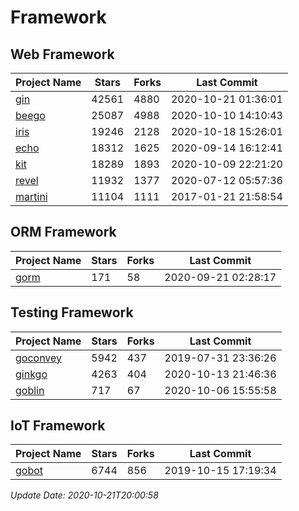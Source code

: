 # Framework

## Web Framework
| Project Name | Stars | Forks | Last Commit |
| ------------ | ----- | ----- | ----------- |
| [gin](https://github.com/gin-gonic/gin) | 42561 | 4880 | 2020-10-21 01:36:01 |
| [beego](https://github.com/astaxie/beego) | 25087 | 4988 | 2020-10-10 14:10:43 |
| [iris](https://github.com/kataras/iris) | 19246 | 2128 | 2020-10-18 15:26:01 |
| [echo](https://github.com/labstack/echo) | 18312 | 1625 | 2020-09-14 16:12:41 |
| [kit](https://github.com/go-kit/kit) | 18289 | 1893 | 2020-10-09 22:21:20 |
| [revel](https://github.com/revel/revel) | 11932 | 1377 | 2020-07-12 05:57:36 |
| [martini](https://github.com/go-martini/martini) | 11104 | 1111 | 2017-01-21 21:58:54 |

## ORM Framework
| Project Name | Stars | Forks | Last Commit |
| ------------ | ----- | ----- | ----------- |
| [gorm](https://github.com/jinzhu/gorm) | 171 | 58 | 2020-09-21 02:28:17 |

## Testing Framework
| Project Name | Stars | Forks | Last Commit |
| ------------ | ----- | ----- | ----------- |
| [goconvey](https://github.com/smartystreets/goconvey) | 5942 | 437 | 2019-07-31 23:36:26 |
| [ginkgo](https://github.com/onsi/ginkgo) | 4263 | 404 | 2020-10-13 21:46:36 |
| [goblin](https://github.com/franela/goblin) | 717 | 67 | 2020-10-06 15:55:58 |

## IoT Framework
| Project Name | Stars | Forks | Last Commit |
| ------------ | ----- | ----- | ----------- |
| [gobot](https://github.com/hybridgroup/gobot) | 6744 | 856 | 2019-10-15 17:19:34 |

*Update Date: 2020-10-21T20:00:58*